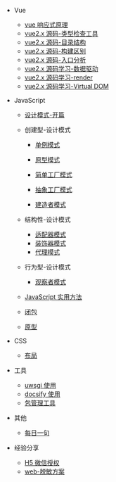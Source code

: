 - Vue
  - [vue 响应式原理](vue/v-mode.md)
  - [vue2.x 源码-类型检查工具](vue/2.x-1.md)
  - [vue2.x 源码-目录结构](vue/2.x-2.md)
  - [vue2.x 源码-构建区别](vue/2.x-3.md)
  - [vue2.x 源码-入口分析](vue/2.x-4.md)
  - [vue2.x 源码学习-数据驱动](vue/2.x-5.md)
  - [vue2.x 源码学习-render](vue/2.x-6.md)
  - [vue2.x 源码学习-Virtual DOM](vue/2.x-7.md)
- JavaScript

  - [设计模式-开篇](javascript/js-mode/index.md)
  - 创建型-设计模式
    - [单例模式](javascript/js-mode/js-mode-singleton.md)
    - [原型模式](javascript/js-mode/js-mode-prototype.md)
    
    - [简单工厂模式](javascript/js-mode/js-mode-factory.md)
    - [抽象工厂模式](javascript/js-mode/js-mode-abstractFactory.md)
    - [建造者模式](javascript/js-mode/js-mode-builder.md)
  - 结构性-设计模式
    - [适配器模式](javascript/js-mode/js-mode-adapter.md)
    - [装饰器模式](javascript/js-mode/js-mode-decorator.md)
    - [代理模式](javascript/js-mode/js-mode-agent.md)

  - 行为型-设计模式
    - [观察者模式](javascript/js-mode/js-mode-observer.md)
  - [JavaScript 实用方法](javascript/js-use-skill.md)
  - [闭包](javascript/closure.md)
  - [原型](javascript/prototype.md)

- CSS

  - [布局](css/layout.md)

- 工具
  - [uwsgi 使用](tool/uwsgi.md)
  - [docsify 使用](tool/docsify.md)
  - [包管理工具](tool/tool_npm.md)

- 其他
  - [每日一句](other/daily.md)

- 经验分享
  - [H5 微信授权](share/h5-weChat.md)
  - [web-脱敏方案](share/web-desensitization.md)
